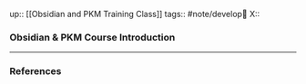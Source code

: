 up:: [[Obsidian and PKM Training Class]]
tags:: #note/develop🍃 
X:: 

### Obsidian & PKM Course Introduction




---
### References

